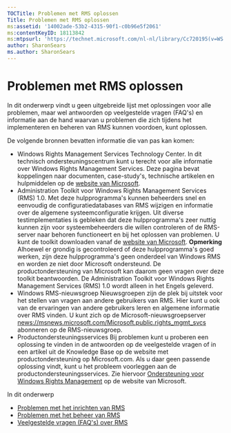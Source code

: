 ```yaml
---
TOCTitle: Problemen met RMS oplossen
Title: Problemen met RMS oplossen
ms:assetid: '14002ade-53b2-4315-90f1-c0b96e5f2061'
ms:contentKeyID: 18113842
ms:mtpsurl: 'https://technet.microsoft.com/nl-nl/library/Cc720195(v=WS.10)'
author: SharonSears
ms.author: SharonSears
---
```


Problemen met RMS oplossen
==========================

In dit onderwerp vindt u geen uitgebreide lijst met oplossingen voor alle problemen, maar wel antwoorden op veelgestelde vragen (FAQ's) en informatie aan de hand waarvan u problemen die zich tijdens het implementeren en beheren van RMS kunnen voordoen, kunt oplossen.

De volgende bronnen bevatten informatie die van pas kan komen:

-   Windows Rights Management Services Technology Center. In dit technisch ondersteuningscentrum kunt u terecht voor alle informatie over Windows Rights Management Services. Deze pagina bevat koppelingen naar documenten, case-study's, technische artikelen en hulpmiddelen op de [website van Microsoft](http://go.microsoft.com/fwlink/?linkid=26724).
-   Administration Toolkit voor Windows Rights Management Services (RMS) 1.0. Met deze hulpprogramma's kunnen beheerders snel en eenvoudig de configuratiedatabases van RMS wijzigen en informatie over de algemene systeemconfiguratie krijgen. Uit diverse testimplementaties is gebleken dat deze hulpprogramma's zeer nuttig kunnen zijn voor systeembeheerders die willen controleren of de RMS-server naar behoren functioneert en bij het oplossen van problemen. U kunt de toolkit downloaden vanaf de [website van Microsoft](http://go.microsoft.com/fwlink/?linkid=33841).
    **Opmerking** Alhoewel er grondig is gecontroleerd of deze hulpprogramma's goed werken, zijn deze hulpprogramma's geen onderdeel van Windows RMS en worden ze niet door Microsoft ondersteund. De productondersteuning van Microsoft kan daarom geen vragen over deze toolkit beantwoorden. De Administration Toolkit voor Windows Rights Management Services (RMS) 1.0 wordt alleen in het Engels geleverd.
-   Windows RMS-nieuwsgroep Nieuwsgroepen zijn de plek bij uitstek voor het stellen van vragen aan andere gebruikers van RMS. Hier kunt u ook van de ervaringen van andere gebruikers leren en algemene informatie over RMS vinden. U kunt zich op de Microsoft-nieuwsgroepserver [news://msnews.microsoft.com/Microsoft.public.rights\_mgmt\_svcs]() abonneren op de RMS-nieuwsgroep.
-   Productondersteuningsservices Bij problemen kunt u proberen een oplossing te vinden in de antwoorden op de veelgestelde vragen of in een artikel uit de Knowledge Base op de website met productondersteuning op Microsoft.com. Als u daar geen passende oplossing vindt, kunt u het probleem voorleggen aan de productondersteuningsservices. Zie hiervoor [Ondersteuning voor Windows Rights Management](http://go.microsoft.com/fwlink/?linkid=33883) op de website van Microsoft.

In dit onderwerp

-   [Problemen met het inrichten van RMS](https://technet.microsoft.com/b0e6ef48-ab38-4426-be5b-811cf64c45c0)
-   [Problemen met het beheer van RMS](https://technet.microsoft.com/97013c08-d3fa-4ea0-8914-995b6c97f900)
-   [Veelgestelde vragen (FAQ's) over RMS](https://technet.microsoft.com/0f14390c-8de5-4829-95af-87f48d13869c)
